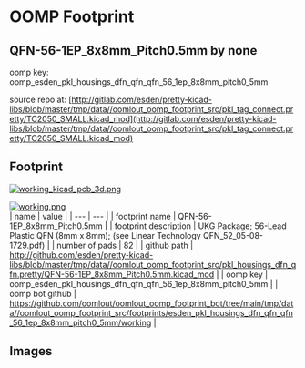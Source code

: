 # OOMP Footprint  
## QFN-56-1EP_8x8mm_Pitch0.5mm  by none  
  
oomp key: oomp_esden_pkl_housings_dfn_qfn_qfn_56_1ep_8x8mm_pitch0_5mm  
  
source repo at: [http://gitlab.com/esden/pretty-kicad-libs/blob/master/tmp/data//oomlout_oomp_footprint_src/pkl_tag_connect.pretty/TC2050_SMALL.kicad_mod](http://gitlab.com/esden/pretty-kicad-libs/blob/master/tmp/data//oomlout_oomp_footprint_src/pkl_tag_connect.pretty/TC2050_SMALL.kicad_mod)  
## Footprint  
  
[![working_kicad_pcb_3d.png](working_kicad_pcb_3d_600.png)](working_kicad_pcb_3d.png)  
  
[![working.png](working_600.png)](working.png)  
| name | value | 
| --- | --- | 
| footprint name | QFN-56-1EP_8x8mm_Pitch0.5mm | 
| footprint description | UKG Package; 56-Lead Plastic QFN (8mm x 8mm); (see Linear Technology QFN_52_05-08-1729.pdf) | 
| number of pads | 82 | 
| github path | http://github.com/esden/pretty-kicad-libs/blob/master/tmp/data//oomlout_oomp_footprint_src/pkl_housings_dfn_qfn.pretty/QFN-56-1EP_8x8mm_Pitch0.5mm.kicad_mod | 
| oomp key | oomp_esden_pkl_housings_dfn_qfn_qfn_56_1ep_8x8mm_pitch0_5mm | 
| oomp bot github | https://github.com/oomlout/oomlout_oomp_footprint_bot/tree/main/tmp/data//oomlout_oomp_footprint_src/footprints/esden_pkl_housings_dfn_qfn_qfn_56_1ep_8x8mm_pitch0_5mm/working | 
## Images  
